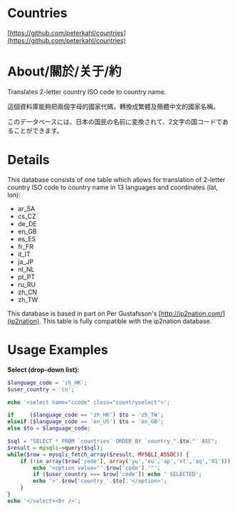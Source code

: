 Countries
=========

[https://github.com/peterkahl/countries](https://github.com/peterkahl/countries)

About/關於/关于/約
=================

Translates 2-letter country ISO code to country name.

這個資料庫能夠把兩個字母的國家代碼，轉換成繁體及簡體中文的國家名稱。

このデータベースには、日本の国民の名前に変換されて、2文字の国コードであることができます。

Details
=======

This database consists of one table which allows for translation of
2-letter country ISO code to country name in 13 languages and coordinates (lat, lon):

* ar_SA
* cs_CZ
* de_DE
* en_GB
* es_ES
* fr_FR
* it_IT
* ja_JP
* nl_NL
* pt_PT
* ru_RU
* zh_CN
* zh_TW

This database is based in part on Per Gustafsson's [http://ip2nation.com/](ip2nation). 
This table is fully compatible with the ip2nation database.

Usage Examples
==============

**Select (drop-down list):**

```php
$language_code = 'zh_HK';
$user_country = 'cn';

echo '<select name="ccode" class="countryselect">';

if     ($language_code == 'zh_HK') $to = 'zh_TW';
elseif ($language_code == 'en_US') $to = 'en_GB';
else $to = $language_code;

$sql = "SELECT * FROM `countries` ORDER BY `country_".$to."` ASC";
$result = mysqli->query($sql);
while($row = mysqli_fetch_array($result, MYSQLI_ASSOC)) {
	if (!in_array($row['code'], array('yu','eu','ap','nt','aq','01'))) {
		echo '<option value="'.$row['code'].'"';
		if ($user_country === $row['code']) echo ' SELECTED';
		echo '>'.$row['country_'.$to].'</option>';
	}
}
echo '</select><br />';
```
